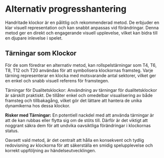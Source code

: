 # Alternativ progresshantering

Handritade klockor är en pålitlig och rekommenderad metod. De erbjuder en klar visuell representation och kan snabbt anpassas vid förändringar. Denna metod ger en direkt och engagerande visuell upplevelse, vilket kan bidra till en djupare inlevelse i spelet.

## Tärningar som Klockor

För de som föredrar en alternativ metod, kan rollspelstärningar som T4, T6, T8, T12 och T20 användas för att symbolisera klockornas framsteg. Varje tärning representerar en klocka med motsvarande antal sektorer, vilket ger en enkel och snabb visuell referens för framstegen.

Tärningar för Dualitetsklockor: Användning av tärningar för dualitetsklockor är särskilt praktiskt. De tillåter enkel och omedelbar visualisering av både framsteg och tillbakagång, vilket gör det lättare att hantera de unika dynamikerna hos dessa klockor.

**Risker med Tärningar:** En potentiell nackdel med att använda tärningar är att de kan rubbas eller flytta sig om de stöts till. Därför är det viktigt att noggrant säkra dem för att undvika oavsiktliga förändringar i klockornas status.

Oavsett vald metod, är det centralt att hålla en konsekvent och tydlig redovisning av klockorna för att säkerställa en smidig spelupplevelse och korrekt uppföljning av händelseutvecklingen.

